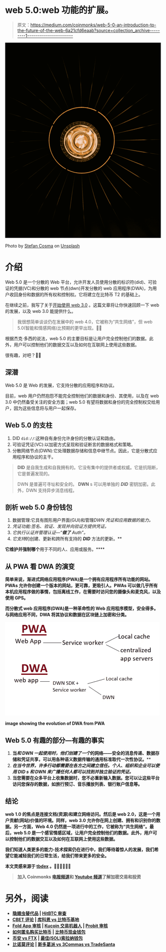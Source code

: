 # web 5.0:web 功能的扩展。

> 原文：<https://medium.com/coinmonks/web-5-0-an-introduction-to-the-future-of-the-web-6a21cfd6eaab?source=collection_archive---------1----------------------->

![](img/fa12056286669154986464ec54d96321.png)

Photo by [Stefan Cosma](https://unsplash.com/@stefanbc?utm_source=medium&utm_medium=referral) on [Unsplash](https://unsplash.com?utm_source=medium&utm_medium=referral)

# 介绍

Web 5.0 是一个分散的 Web 平台，允许开发人员使用分散的标识符(did)、可验证的凭据(VC)和分散的 web 节点(dwn)开发分散的 web 应用程序(DWA)，为用户收回身份和数据的所有权和控制权。它将建立在比特币 T2 的基础上。

在继续之前，我写了关于[开始使用 web 3.0](/coinmonks/getting-started-with-web3-3b62acee1eaf) 。这篇文章将让你快速回顾一下 web 的发展，以及 web 3.0 能提供什么。

> 我很想简单谈谈仍在发展中的 web 4.0，它被称为“共生网络”，但 web 5.0(智能和情感网络)比预期的更早出现。🤞🤞

根据杰克·多西的说法，web 5.0 的主要目标是让用户完全控制他们的数据。此外，用户可以控制他们的数据交互以及如何在互联网上使用这些数据。

很有趣，对吧？🤔🤔

## 深潜

Web 5.0 是 Web 的发展，它支持分散的应用程序和协议。

目前，web 用户仍然抱怨不能完全控制他们的数据和身份、其使用，以及在 web 3.0 中仍然备受关注的安全方面；web 5.0 有望将数据和身份的完全控制权交给用户，因为这些信息将与用户一起保存。

## Web 5.0 的支柱

1.  DID `did://`:这种自有身份允许身份的分散认证和路由。
2.  可验证凭证(VC):以加密方式呈现和验证断言的数据格式和策略。
3.  分散网络节点(DWN):它处理数据存储和信息中继节点。因此，它是分散式应用程序和协议的主干。

> **DID** 是自我生成和自我拥有的。它没有集中的提供者或权威。它是抗阻断，它是普遍发现的。
> 
> DWN 是普遍可寻址和安全的。 **DWN** s 可以用单独的 ***DID*** 密钥加密。此外，DWN 支持异步消息线程。

## 剖析 web 5.0 身份钱包

1.  数据管理:它具有图形用户界面(GUI)和管理*DWN 凭证和应用数据的能力。*
2.  *凭证功能:签名、验证、发现并向验证方提供凭证。*
3.  *它执行认证并管理认证—“***做了*** Auth”。*
4.  *它支持*的创建、更新和跨所有支持的 ***DID*** 方法的更新。**

**它维护并强制哪个**用于不同的人、应用或服务。****

## **从 PWA 看 DWA 的演变**

**简单来说，渐进式网络应用程序(PWA)是一个拥有应用程序所有功能的网站。PWAs 允许你创建一个版本的网站，更可靠，更吸引人。PWAs 可以做几乎所有本机应用程序做的事情，包括离线工作，在需要时访问您的摄像头和麦克风，以及使用 GPS。**

**而分散式 web 应用程序(DWA)是一种革命性的 Web 应用程序模型，安全得多。与网络应用不同，DWA 将其协议和数据在区块链上加密和分类。**

**![](img/190419005fe45acd2dd8eeb0b3863c1f.png)**

**image showing the evolution of DWA from PWA**

## **Web 5.0 有趣的部分—有趣的事实**

1.  **当*和 ***DWN*** 一起使用时，他们创建了一个*的网络——安全的消息传递、数据存储和凭证共享，可以用各种语义数据传输的通用标准取代一次性协议。****
2.  ***在当今世界，许多行动都需要在各方之间建立信任。个人、组织和企业可以使用 ***DID*** s 和 ***DWN*** 来广播任何人都可以找到并独立验证的凭证。***
3.  **当您需要在众多平台上收集数据时，您不必重新输入数据。您可以让这些平台访问您保存的数据，如旅行预订、音乐播放列表、银行账户信息等。**

## **结论**

**web 1.0 的焦点是连接文档(资源)和建立网络访问。然后是 web 2.0，这是一个用户贡献(网站)价值的环境。同样，web 3.0 允许你在网上创建、拥有和识别你的数据。另一方面，Web 4.0 仍然是一项进行中的工作，它被称为“共生网络”。最后，web 5.0 是一个感官情感区域，让用户完全控制他们的数据。此外，用户可以控制他们的数据交互以及如何在互联网上使用这些数据。**

**我们知道人类更多的能力-技术探索仍在进行中，我们等待着惊人的发展，我们希望它能减轻我们的日常生活，给我们带来更多的安全。**

**本文灵感来源于 [tbdex](https://www.google.com/search?q=tbdex&rlz=1C1RLNS_enNG973NG974&oq=tbdex&aqs=chrome.0.69i59j0i20i263i512j0i512l4j0i10i512l2j0i512l2.1314j0j9&sourceid=chrome&ie=UTF-8) 。🙌🙌🙌🙌🙌🙌**

> **加入 Coinmonks [电报频道](https://t.me/coincodecap)和 [Youtube 频道](https://www.youtube.com/c/coinmonks/videos)了解加密交易和投资**

# **另外，阅读**

*   **[隐翅虫替代品](/coinmonks/cryptohopper-alternatives-d67287b16d27) | [HitBTC 审查](/coinmonks/hitbtc-review-c5143c5d53c2)**
*   **[CBET 评论](https://coincodecap.com/cbet-casino-review) | [库科恩 vs 比特币基地](https://coincodecap.com/kucoin-vs-coinbase)**
*   **[Fold App 审核](https://coincodecap.com/fold-app-review) | [Kucoin 交易机器人](/coinmonks/kucoin-trading-bot-automate-your-trades-8cf0ca2138e0) | [Probit 审核](https://coincodecap.com/probit-review)**
*   **[如何匿名购买比特币](https://coincodecap.com/buy-bitcoin-anonymously) | [比特币现金钱包](https://coincodecap.com/bitcoin-cash-wallets)**
*   **[币安 vs FTX](https://coincodecap.com/binance-vs-ftx) | [最佳(SOL)索拉纳钱包](https://coincodecap.com/solana-wallets)**
*   **[比诺莫评论](https://coincodecap.com/binomo-review) | [斯多葛派 vs 3Commas vs TradeSanta](https://coincodecap.com/stoic-vs-3commas-vs-tradesanta)**